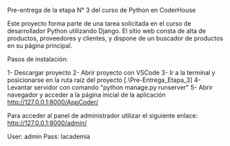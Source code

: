 Pre-entrega de la etapa N° 3 del curso de Python en CoderHouse

Este proyecto forma parte de una tarea solicitada en el curso de desarrollador Python utilizando Django. El sitio web consta de alta de productos, proveedores y clientes, y dispone de un buscador de productos en su página principal. 

Pasos de instalación:

1- Descargar proyecto
2- Abrir proyecto con VSCode
3- Ir a la terminal y posicionarse en la ruta raíz del proyecto [.\Pre-Entrega_Etapa_3]
4- Levantar servidor con comando "python manage.py runserver"
5- Abrir navegador y acceder a la página inicial de la aplicación http://127.0.0.1:8000/AppCoder/

Para acceder al panel de administrador utilizar el siguiente enlace:
http://127.0.0.1:8000/admin/

User: admin 
Pass: lacademia
